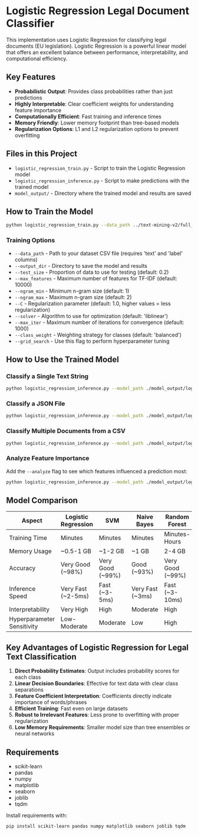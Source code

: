 # Logistic Regression Legal Document Classifier

This implementation uses Logistic Regression for classifying legal documents (EU legislation). Logistic Regression is a powerful linear model that offers an excellent balance between performance, interpretability, and computational efficiency.

## Key Features

- **Probabilistic Output**: Provides class probabilities rather than just predictions
- **Highly Interpretable**: Clear coefficient weights for understanding feature importance
- **Computationally Efficient**: Fast training and inference times
- **Memory Friendly**: Lower memory footprint than tree-based models
- **Regularization Options**: L1 and L2 regularization options to prevent overfitting

## Files in this Project

- `logistic_regression_train.py` - Script to train the Logistic Regression model
- `logistic_regression_inference.py` - Script to make predictions with the trained model
- `model_output/` - Directory where the trained model and results are saved

## How to Train the Model

```bash
python logistic_regression_train.py --data_path ../text-mining-v2/full_bert_dataset.csv --output_dir ./model_output
```

### Training Options

- `--data_path` - Path to your dataset CSV file (requires 'text' and 'label' columns)
- `--output_dir` - Directory to save the model and results
- `--test_size` - Proportion of data to use for testing (default: 0.2)
- `--max_features` - Maximum number of features for TF-IDF (default: 10000)
- `--ngram_min` - Minimum n-gram size (default: 1)
- `--ngram_max` - Maximum n-gram size (default: 2)
- `--C` - Regularization parameter (default: 1.0, higher values = less regularization)
- `--solver` - Algorithm to use for optimization (default: 'liblinear')
- `--max_iter` - Maximum number of iterations for convergence (default: 1000)
- `--class_weight` - Weighting strategy for classes (default: 'balanced')
- `--grid_search` - Use this flag to perform hyperparameter tuning

## How to Use the Trained Model

### Classify a Single Text String

```bash
python logistic_regression_inference.py --model_path ./model_output/logistic_regression_model.joblib --text "REGULATION (EU) No 1025/2012 OF THE EUROPEAN PARLIAMENT AND OF THE COUNCIL..."
```

### Classify a JSON File

```bash
python logistic_regression_inference.py --model_path ./model_output/logistic_regression_model.joblib --json_file ../test-dataset/31967R0142.json
```

### Classify Multiple Documents from a CSV

```bash
python logistic_regression_inference.py --model_path ./model_output/logistic_regression_model.joblib --csv_file ../text-mining-v2/full_bert_dataset.csv --output_path results.json
```

### Analyze Feature Importance

Add the `--analyze` flag to see which features influenced a prediction most:

```bash
python logistic_regression_inference.py --model_path ./model_output/logistic_regression_model.joblib --json_file ../test-dataset/31967R0142.json --analyze
```

## Model Comparison

| Aspect | Logistic Regression | SVM | Naive Bayes | Random Forest | BERT |
|--------|---------------------|-----|-------------|--------------|------|
| Training Time | Minutes | Minutes | Minutes | Minutes-Hours | Hours-Days |
| Memory Usage | ~0.5-1 GB | ~1-2 GB | ~1 GB | 2-4 GB | 8+ GB |
| Accuracy | Very Good (~98%) | Very Good (~99%) | Good (~93%) | Very Good (~99%) | Excellent (near 100%) |
| Inference Speed | Very Fast (~2-5ms) | Fast (~3-5ms) | Very Fast (~3ms) | Fast (~3-10ms) | Moderate (~250-500ms) |
| Interpretability | Very High | High | Moderate | High | Low |
| Hyperparameter Sensitivity | Low-Moderate | Moderate | Low | High | Very High |

## Key Advantages of Logistic Regression for Legal Text Classification

1. **Direct Probability Estimates**: Output includes probability scores for each class
2. **Linear Decision Boundaries**: Effective for text data with clear class separations
3. **Feature Coefficient Interpretation**: Coefficients directly indicate importance of words/phrases
4. **Efficient Training**: Fast even on large datasets
5. **Robust to Irrelevant Features**: Less prone to overfitting with proper regularization
6. **Low Memory Requirements**: Smaller model size than tree ensembles or neural networks

## Requirements

- scikit-learn
- pandas
- numpy
- matplotlib
- seaborn
- joblib
- tqdm

Install requirements with:

```bash
pip install scikit-learn pandas numpy matplotlib seaborn joblib tqdm
```
